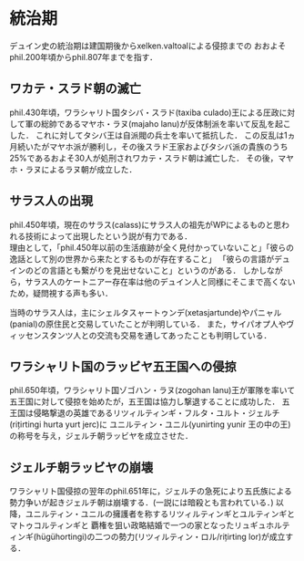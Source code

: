 # 統治期
デュイン史の統治期は建国期後からxelken.valtoalによる侵掠までの
おおよそphil.200年頃からphil.807年までを指す．

## ワカテ・スラド朝の滅亡
phil.430年頃，ワラシャリト国タシバ・スラド(taxiba culado)王による圧政に対して軍の総帥であるマヤホ・ラヌ(majaho lanu)が反体制派を率いて反乱を起こした．
これに対してタシバ王は自派閥の兵士を率いて抵抗した．
この反乱は1ヵ月続いたがマヤホ派が勝利し，その後スラド王家およびタシバ派の貴族のうち25%であるおよそ30人が処刑されワカテ・スラド朝は滅亡した．
その後，マヤホ・ラヌによるラヌ朝が成立した．

## サラス人の出現
phil.450年頃，現在のサラス(calass)にサラス人の祖先がWPによるものと思われる技術によって出現したという説が有力である．  
理由として，「phil.450年以前の生活痕跡が全く見付かっていないこと」「彼らの逸話として別の世界から来たとするものが存在すること」
「彼らの言語がデュインのどの言語とも繋がりを見出せないこと」というのがある．
しかしながら，サラス人のケートニアー存在率は他のデュイン人と同様にそこまで高くないため，疑問視する声も多い．

当時のサラス人は，主にシェルタスャートゥンデ(xetasjartunde)やパニャル(panial)の原住民と交易していたことが判明している．
また，サイパオプ人やヴィッセンスタンツ人との交流も交易を通してあったことも判明している．

## ワラシャリト国のラッビヤ五王国への侵掠
phil.650年頃，ワラシャリト国ゾゴハン・ラヌ(zogohan lanu)王が軍隊を率いて五王国に対して侵掠を始めたが，五王国は協力し撃退することに成功した．
五王国は侵略撃退の英雄であるリツィルティンギ・フルタ・ユルト・ジェルチ(rițirtingi hurta yurt jerc)に
ユニルティン・ユニル(yunirting yunir 王の中の王)の称号を与え，ジェルチ朝ラッビヤを成立させた．

## ジェルチ朝ラッビヤの崩壊
ワラシャリト国侵掠の翌年のphil.651年に，ジェルチの急死により五氏族による勢力争いが起きジェルチ朝は崩壊する．(一説には暗殺とも言われている．)
以降，ユニルティン・ユニルの擁護者を称するリツィルティンギとユルティンギとマトゥコルティンギと
覇権を狙い政略結婚で一つの家となったリュギュホルティンギ(hügühortingi)の二つの勢力(リツィルティン・ロル/rițirting lor)が成立する．
